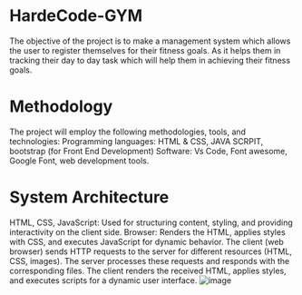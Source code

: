 # HardeCode-GYM
The objective of the project is to make a management system which allows the user to register themselves for their fitness goals. As it helps them in tracking their day to day task which will help them in achieving their fitness goals. 

# Methodology
The project will employ the following methodologies, tools, and technologies:
Programming languages: HTML & CSS, JAVA SCRPIT, bootstrap (for Front End Development)
Software: Vs Code, Font awesome, Google Font, web development tools.

# System Architecture
HTML, CSS, JavaScript: Used for structuring content, styling, and providing interactivity on the client side.
Browser: Renders the HTML, applies styles with CSS, and executes JavaScript for dynamic behavior.
The client (web browser) sends HTTP requests to the server for different resources (HTML, CSS, images).
The server processes these requests and responds with the corresponding files.
The client renders the received HTML, applies styles, and executes scripts for a dynamic user interface.
![image](https://github.com/Kunalsharma02/HardeCode-GYM/assets/92158197/ad7204d9-62c8-4ef1-9cbd-7c7127b3d2b8)

